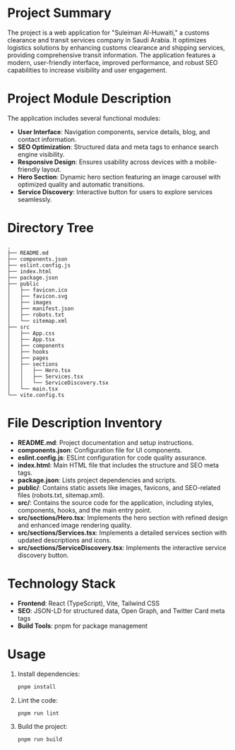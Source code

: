 # Project Summary
The project is a web application for "Suleiman Al-Huwaiti," a customs clearance and transit services company in Saudi Arabia. It optimizes logistics solutions by enhancing customs clearance and shipping services, providing comprehensive transit information. The application features a modern, user-friendly interface, improved performance, and robust SEO capabilities to increase visibility and user engagement.

# Project Module Description
The application includes several functional modules:
- **User Interface**: Navigation components, service details, blog, and contact information.
- **SEO Optimization**: Structured data and meta tags to enhance search engine visibility.
- **Responsive Design**: Ensures usability across devices with a mobile-friendly layout.
- **Hero Section**: Dynamic hero section featuring an image carousel with optimized quality and automatic transitions.
- **Service Discovery**: Interactive button for users to explore services seamlessly.

# Directory Tree
```
.
├── README.md
├── components.json
├── eslint.config.js
├── index.html
├── package.json
├── public
│   ├── favicon.ico
│   ├── favicon.svg
│   ├── images
│   ├── manifest.json
│   ├── robots.txt
│   └── sitemap.xml
├── src
│   ├── App.css
│   ├── App.tsx
│   ├── components
│   ├── hooks
│   ├── pages
│   ├── sections
│   │   ├── Hero.tsx
│   │   ├── Services.tsx
│   │   └── ServiceDiscovery.tsx
│   └── main.tsx
└── vite.config.ts
```

# File Description Inventory
- **README.md**: Project documentation and setup instructions.
- **components.json**: Configuration file for UI components.
- **eslint.config.js**: ESLint configuration for code quality assurance.
- **index.html**: Main HTML file that includes the structure and SEO meta tags.
- **package.json**: Lists project dependencies and scripts.
- **public/**: Contains static assets like images, favicons, and SEO-related files (robots.txt, sitemap.xml).
- **src/**: Contains the source code for the application, including styles, components, hooks, and the main entry point.
- **src/sections/Hero.tsx**: Implements the hero section with refined design and enhanced image rendering quality.
- **src/sections/Services.tsx**: Implements a detailed services section with updated descriptions and icons.
- **src/sections/ServiceDiscovery.tsx**: Implements the interactive service discovery button.

# Technology Stack
- **Frontend**: React (TypeScript), Vite, Tailwind CSS
- **SEO**: JSON-LD for structured data, Open Graph, and Twitter Card meta tags
- **Build Tools**: pnpm for package management

# Usage
1. Install dependencies:
   ```bash
   pnpm install
   ```
2. Lint the code:
   ```bash
   pnpm run lint
   ```
3. Build the project:
   ```bash
   pnpm run build
   ```
